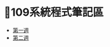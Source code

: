 # 📓109系統程式筆記區
* [第一週](https://github.com/yichien1019/sp109b/blob/main/my%20note/WEEK1/week1.md)
* [第二週](https://github.com/yichien1019/sp109b/blob/main/my%20note/WEEK2/week2.md)
